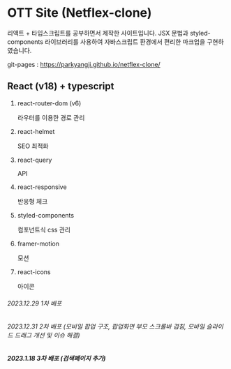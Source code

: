 # OTT Site (Netflex-clone)
리액트 + 타입스크립트를 공부하면서 제작한 사이트입니다. JSX 문법과 styled-components 라이브러리를 사용하여 자바스크립트 환경에서 편리한 마크업을 구현하였습니다.

git-pages : https://parkyangji.github.io/netflex-clone/

## React (v18) + typescript
1. react-router-dom (v6)

    라우터를 이용한 경로 관리

2. react-helmet

    SEO 최적화

3. react-query

    API

4. react-responsive

    반응형 체크

5. styled-components

    컴포넌트식 css 관리

6. framer-motion

    모션

7. react-icons

    아이콘

###### *2023.12.29 1차 배포*
###### *2023.12.31 2차 배포 (모비일 팝업 구조, 팝업화면 부모 스크롤바 겹침, 모바일 슬라이드 드래그 개선 및 이슈 해결)*
##### *2023.1.18 3차 배포 (검색페이지 추가)*